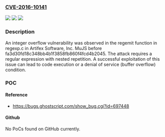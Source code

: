 ### [CVE-2016-10141](https://cve.mitre.org/cgi-bin/cvename.cgi?name=CVE-2016-10141)
![](https://img.shields.io/static/v1?label=Product&message=n%2Fa&color=blue)
![](https://img.shields.io/static/v1?label=Version&message=n%2Fa&color=blue)
![](https://img.shields.io/static/v1?label=Vulnerability&message=n%2Fa&color=brighgreen)

### Description

An integer overflow vulnerability was observed in the regemit function in regexp.c in Artifex Software, Inc. MuJS before fa3d30fd18c348bb4b1f3858fb860f4fcd4b2045. The attack requires a regular expression with nested repetition. A successful exploitation of this issue can lead to code execution or a denial of service (buffer overflow) condition.

### POC

#### Reference
- https://bugs.ghostscript.com/show_bug.cgi?id=697448

#### Github
No PoCs found on GitHub currently.

